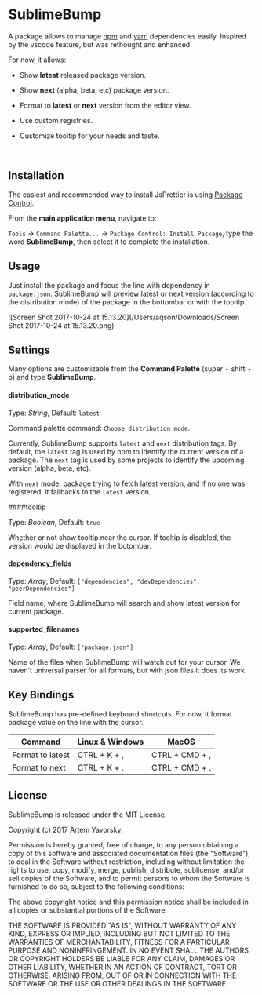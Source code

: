 SublimeBump
=============

A package allows to manage [npm](https://npmjs.com) and [yarn](https://yarnpkg.com) dependencies easily.
Inspired by the vscode feature, but was rethought and enhanced.

For now, it allows:

- Show **latest** released package version.

- Show **next** (alpha, beta, etc) package version.

- Format to **latest** or **next** version from the editor view.

- Use custom registries.

- Customize tooltip for your needs and taste.

  ​


## Installation

The easiest and recommended way to install JsPrettier is using [Package Control](https://packagecontrol.io/packages/JsPrettier).

From the **main application menu**, navigate to:

`Tools` -> `Command Palette...` -> `Package Control: Install Package`, type the word **SublimeBump**, then select it to complete the installation.



## Usage

Just install the package and focus the line with dependency in `package.json`. SublimeBump will preview latest or next version (according to the distribution mode) of the package in the bottombar or with the tooltip.

![Screen Shot 2017-10-24 at 15.13.20](/Users/aqson/Downloads/Screen Shot 2017-10-24 at 15.13.20.png)

## Settings

Many options are customizable from the **Command Palette** (super + shift + p) and type **SublimeBump**.

#### distribution_mode

Type: *String*, Default: `latest`

Command palette command: `Choose distribution mode`.

Currently, SublimeBump supports `latest` and `next` distribution tags. By default, the `latest` tag is used by npm to identify the current version of a package. The `next` tag is used by some projects to identify the upcoming version (alpha, beta, etc). 

With `next` mode, package trying to fetch latest version, and if no one was registered, it fallbacks to the `latest` version.



####tooltip

Type: *Boolean*, Default: `true`

Whether or not show tooltip near the cursor. If tooltip is disabled, the version would be displayed in the botombar.



#### dependency_fields

Type: *Array*, Default: `["dependencies", "devDependencies", "peerDependencies"]`

Field name, where SublimeBump will search and show latest version for current package.



#### supported_filenames

Type: *Array*, Default: `["package.json"]`

Name of the files when SublimeBump will watch out for your cursor. We haven't universal parser for all formats, but with json files it does its work.



## Key Bindings

SublimeBump has pre-defined keyboard shortcuts. For now, it format package value on the line with the cursor.

| Command          | Linux & Windows | MacOS          |
| ---------------- | --------------- | -------------- |
| Format to latest | CTRL + K + ,    | CTRL + CMD + , |
| Format to next   | CTRL + K + .    | CTRL + CMD + . |





## License

SublimeBump is released under the MIT License.

Copyright (c) 2017 Artem Yavorsky.

Permission is hereby granted, free of charge, to any person obtaining a copy of this software and associated documentation files (the "Software"), to deal in the Software without restriction, including without limitation the rights to use, copy, modify, merge, publish, distribute, sublicense, and/or sell copies of the Software, and to permit persons to whom the Software is furnished to do so, subject to the following conditions:

The above copyright notice and this permission notice shall be included in all copies or substantial portions of the Software.

THE SOFTWARE IS PROVIDED "AS IS", WITHOUT WARRANTY OF ANY KIND, EXPRESS OR IMPLIED, INCLUDING BUT NOT LIMITED TO THE WARRANTIES OF MERCHANTABILITY, FITNESS FOR A PARTICULAR PURPOSE AND NONINFRINGEMENT. IN NO EVENT SHALL THE AUTHORS OR COPYRIGHT HOLDERS BE LIABLE FOR ANY CLAIM, DAMAGES OR OTHER LIABILITY, WHETHER IN AN ACTION OF CONTRACT, TORT OR OTHERWISE, ARISING FROM, OUT OF OR IN CONNECTION WITH THE SOFTWARE OR THE USE OR OTHER DEALINGS IN THE SOFTWARE.